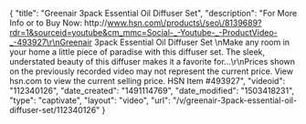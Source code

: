 {
    "title": "Greenair 3pack Essential Oil Diffuser Set",
    "description": "For More Info or to Buy Now: http:\/\/www.hsn.com\/products\/seo\/8139689?rdr=1&sourceid=youtube&cm_mmc=Social-_-Youtube-_-ProductVideo-_-493927\r\nGreenair 3pack Essential Oil Diffuser Set \nMake any room in your home a little piece of paradise with this diffuser set. The sleek, understated beauty of this diffuser makes it a favorite for...\r\nPrices shown on the previously recorded video may not represent the current price.  View hsn.com to view the current selling price. HSN Item #493927",
    "videoid": "112340126",
    "date_created": "1491114769",
    "date_modified": "1503418231",
    "type": "captivate",
    "layout": "video",
    "url": "\/v\/greenair-3pack-essential-oil-diffuser-set\/112340126"
}